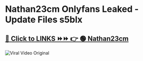 
 # Nathan23cm Onlyfans Leaked - Update Files s5blx

## <h2><a href="https://clipsfans.com/Nathan23cm&ref=git">🔗 Click to LINKS ⏩⏩ 👉 🟢 Nathan23cm </a></h2>

<a href="https://clipsfans.com/Nathan23cm&ref=git" rel="nofollow" data-target="animated-image.originalLink"><img src="https://i.ibb.co.com/xMMVF88/686577567.gif" alt="Viral Video Original" style="max-width: 100%; display: inline-block;" data-target="animated-image.originalImage"></a>

